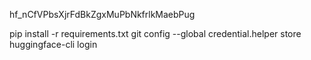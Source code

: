 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

pip install -r requirements.txt
git config --global credential.helper store
huggingface-cli login



